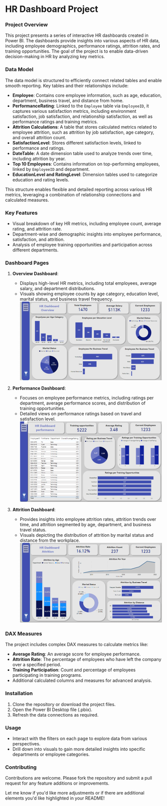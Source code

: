# HR Dashboard Project

### Project Overview
This project presents a series of interactive HR dashboards created in Power BI. The dashboards provide insights into various aspects of HR data, including employee demographics, performance ratings, attrition rates, and training opportunities. The goal of the project is to enable data-driven decision-making in HR by analyzing key metrics.

### Data Model
The data model is structured to efficiently connect related tables and enable smooth reporting. Key tables and their relationships include:

- **Employee**: Contains core employee information, such as age, education, department, business travel, and distance from home.
- **PerformanceRating**: Linked to the `Employee` table via `EmployeeID`, it captures various satisfaction metrics, including environment satisfaction, job satisfaction, and relationship satisfaction, as well as performance ratings and training metrics.
- **Attrition Calculations**: A table that stores calculated metrics related to employee attrition, such as attrition by job satisfaction, age category, and overall attrition count.
- **SatisfactionLevel**: Stores different satisfaction levels, linked to performance and ratings.
- **DateTable**: A date dimension table used to analyze trends over time, including attrition by year.
- **Top 10 Employees**: Contains information on top-performing employees, linked by `EmployeeID` and department.
- **EducationLevel and RatingLevel**: Dimension tables used to categorize education and rating levels.

This structure enables flexible and detailed reporting across various HR metrics, leveraging a combination of relationship connections and calculated measures.

### Key Features
- Visual breakdown of key HR metrics, including employee count, average rating, and attrition rate.
- Department-wise and demographic insights into employee performance, satisfaction, and attrition.
- Analysis of employee training opportunities and participation across different departments.

### Dashboard Pages
1. **Overview Dashboard**: 
   - Displays high-level HR metrics, including total employees, average salary, and department distributions.
   - Visuals showing employee counts by age category, education level, marital status, and business travel frequency.
     ![Overview Dashboard](Overview.png)

2. **Performance Dashboard**:
   - Focuses on employee performance metrics, including ratings per department, average performance scores, and distribution of training opportunities.
   - Detailed views on performance ratings based on travel and satisfaction level.
     ![Performance Dashboard](Performance.png)

3. **Attrition Dashboard**:
   - Provides insights into employee attrition rates, attrition trends over time, and attrition segmented by age, department, and business travel status.
   - Visuals depicting the distribution of attrition by marital status and distance from the workplace.
     ![Attrition Dashboard](Attrition.png)

### DAX Measures
The project includes complex DAX measures to calculate metrics like:
- **Average Rating**: An average score for employee performance.
- **Attrition Rate**: The percentage of employees who have left the company over a specified period.
- **Training Participation**: Count and percentage of employees participating in training programs.
- Additional calculated columns and measures for advanced analysis.

### Installation
1. Clone the repository or download the project files.
2. Open the Power BI Desktop file (.pbix).
3. Refresh the data connections as required.

### Usage
- Interact with the filters on each page to explore data from various perspectives.
- Drill down into visuals to gain more detailed insights into specific departments or employee categories.

### Contributing
Contributions are welcome. Please fork the repository and submit a pull request for any feature additions or improvements.

Let me know if you'd like more adjustments or if there are additional elements you'd like highlighted in your README!
